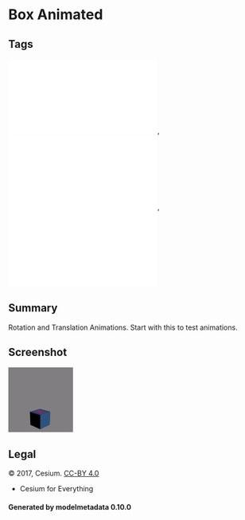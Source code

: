 # Box Animated

## Tags

![sharable](./README-sharable.md), ![no-year](./README-no-year.md), ![issues](./README-issues.md)

## Summary

Rotation and Translation Animations. Start with this to test animations.

## Screenshot

![screenshot](screenshot/screenshot.gif)

## Legal

&copy; 2017, Cesium. [CC-BY 4.0](https://creativecommons.org/licenses/by-nd/4.0/legalcode)

 - Cesium for Everything

#### Generated by modelmetadata 0.10.0